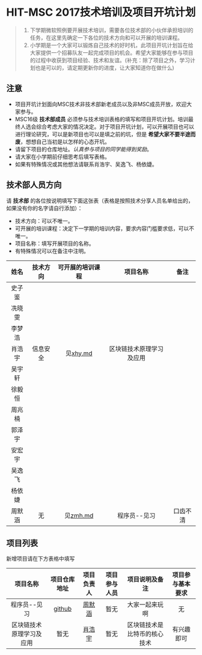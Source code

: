 # HIT-MSC 2017技术培训及项目开坑计划

> 1. 下学期微软照例要开展技术培训，需要各位技术部的小伙伴承担培训的任务，在这里先确定一下各位的技术方向和可以开展的培训课程。
> 2. 小学期是一个大家可以锻炼自己技术的好时机，此项目开坑计划旨在给大家提供一个招募队友一起完成项目的机会。希望大家能够在参与项目的过程中收获到项目经验、技术和友谊。(补充：除了项目之外，学习计划也是可以的，请定期更新你的进度，让大家知道你在做什么)

## 注意
- 项目开坑计划面向MSC技术非技术部新老成员以及非MSC成员开放，欢迎大家参与。
- MSC16级 **技术部成员** 必须参与技术培训表格的填写和项目开坑计划。培训最终人选会综合考虑大家的情况决定。对于项目开坑计划，可以开展项目也可以进行理论研究，可以是新项目也可以是填之前的坑，但是 **希望大家不要半途而废**，想想自己当初是以怎样的心态开坑。
- 请留下项目的仓库地址。*认真参与项目的同学能得到奖励*。
- 请大家在小学期前仔细思考后填写表格。
- 如果有特殊情况或其他想法请联系肖浩宇、吴逸飞、杨依婕。

## 技术部人员方向

请 **技术部** 的各位按说明填写下面这张表（表格是按照技术分享人员名单给出的，如果没有你的名字请自行添加）：
- 技术方向：可以不唯一。
- 可开展的培训课程：决定下一学期的培训内容，要求内容门槛要求低，可以不唯一。
- 项目名称：填写开展项目的名称。
- 有特殊情况可以在备注中注明。

|  姓名  | 技术方向 |         可开展的培训课程          |  项目名称   |  备注  |
| :--: | :--: | :-----------------------: | :-----: | :--: |
| 史子鉴  |       |                           |         |      |
| 冼晓雯  |       |                           |         |      |
| 李梦浩  |       |                           |         |      |
| 肖浩宇  |信息安全| 见[xhy.md](members/xhy.md) |区块链技术原理学习及应用|      |
| 吴宇轩  |       |                           |         |      |
| 徐毅恒  |       |                           |         |      |
| 周兆楠  |       |                           |         |      |
| 郭泽宇  |       |                           |         |      |
| 安宏宇  |       |                           |         |      |
| 吴逸飞  |       |                           |         |      |
| 杨依婕  |       |                           |         |      |
| 周默涵  |  无   | 见[zmh.md](members/zmh.md) | 程序员--见习 | 口齿不清 |

## 项目列表

新增项目请在下方表格中填写

|  项目名称   |            项目仓库地址             |                 项目负责人                 | 项目参与人员 | 项目说明及备注 | 项目参与基本要求 |
| :-----: | :---------------------------: | :-----------------------------------: | :----: | :-----: | :------: |
| 程序员--见习 | [github](https://github.com/HIT-Z/Schedule) | [周默涵](https://github.com/HIT-Z) |   暂无   | 大家一起来玩啊 |    无     |
| 区块链技术原理学习及应用 | 暂无 | [肖浩宇](https://github.com/XYlearn) | 暂无 | 区块链技术是比特币的核心技术 | 有兴趣即可 |
